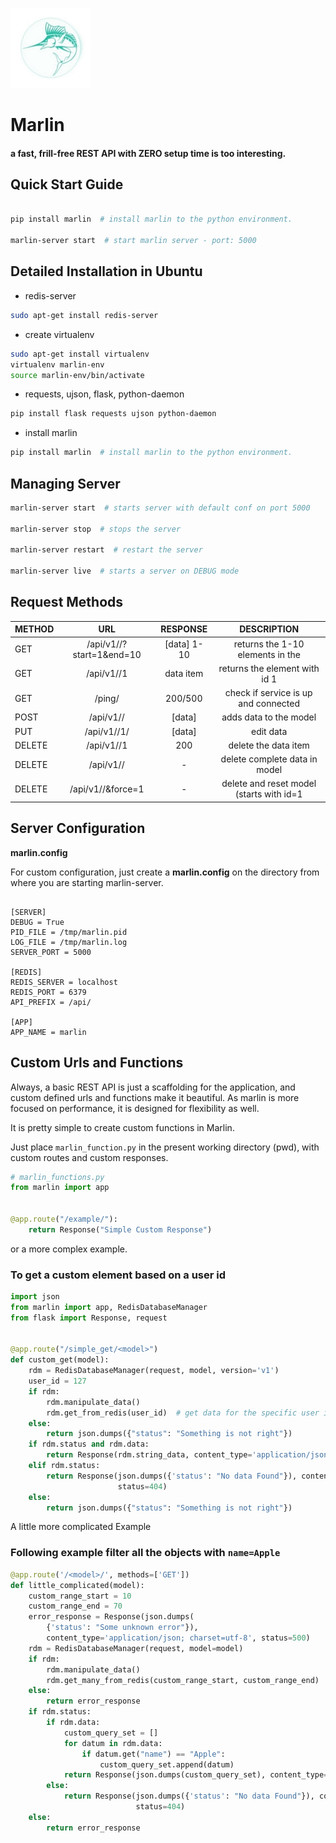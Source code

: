 ![Marlin](https://github.com/atmb4u/marlin/blob/master/marlin/static/marlin.jpg?raw=true)

Marlin
======

#### a fast, frill-free REST API with ZERO setup time is too interesting.

Quick Start Guide
-----------------

```bash

pip install marlin  # install marlin to the python environment.

marlin-server start  # start marlin server - port: 5000

```


Detailed Installation in Ubuntu
-------------------------------

* redis-server

```bash
sudo apt-get install redis-server
```
* create virtualenv

```bash
sudo apt-get install virtualenv
virtualenv marlin-env
source marlin-env/bin/activate
```

* requests, ujson, flask, python-daemon
```bash
pip install flask requests ujson python-daemon
```

* install marlin

```bash
pip install marlin  # install marlin to the python environment.

```


Managing Server
---------------

```bash
marlin-server start  # starts server with default conf on port 5000

marlin-server stop  # stops the server

marlin-server restart  # restart the server

marlin-server live  # starts a server on DEBUG mode
```

Request Methods
---------------


| METHOD        | URL                               | RESPONSE    |              DESCRIPTION                |
| ------------- |:--------------------------------: | :----------:| :--------------------------------------:|
| GET           | /api/v1/<model>/?start=1&end=10   |[data] 1-10  | returns the 1-10 elements in the <model>|
| GET           | /api/v1/<model>/1                 |  data item  |  returns the element with id 1          |
| GET           | /ping/                            |  200/500    |   check if service is up and connected  |
| POST          | /api/v1/<model>/                  |    [data]   |        adds data to the model           |
| PUT           | /api/v1/<model>/1/                |    [data]   |             edit data                   |
| DELETE        | /api/v1/<model>/1                 |    200      |         delete the data item            |
| DELETE        | /api/v1/<model>/                  |     -       |         delete complete data in model   |
| DELETE        | /api/v1/<model>/&force=1          |     -       | delete and reset model (starts with id=1|


Server Configuration
--------------------

__marlin.config__

For custom configuration, just create a __marlin.config__ on the directory from where you are starting marlin-server.

```

[SERVER]
DEBUG = True
PID_FILE = /tmp/marlin.pid
LOG_FILE = /tmp/marlin.log
SERVER_PORT = 5000

[REDIS]
REDIS_SERVER = localhost
REDIS_PORT = 6379
API_PREFIX = /api/

[APP]
APP_NAME = marlin
```

Custom Urls and Functions
----------------

Always, a basic REST API is just a scaffolding for the application, and custom defined urls and functions make it beautiful. As marlin is more focused on performance, it is designed for flexibility as well.

It is pretty simple to create custom functions in Marlin.

Just place ```marlin_function.py``` in the present working directory (pwd), with custom routes and custom responses.


```python
# marlin_functions.py
from marlin import app


@app.route("/example/"):
    return Response("Simple Custom Response")
```

or a more complex example.

### To get a custom element based on a user id

```python
import json
from marlin import app, RedisDatabaseManager
from flask import Response, request


@app.route("/simple_get/<model>")
def custom_get(model):
    rdm = RedisDatabaseManager(request, model, version='v1')
    user_id = 127
    if rdm:
        rdm.manipulate_data()
        rdm.get_from_redis(user_id)  # get data for the specific user id
    else:
        return json.dumps({"status": "Something is not right"})
    if rdm.status and rdm.data:
        return Response(rdm.string_data, content_type='application/json; charset=utf-8')
    elif rdm.status:
        return Response(json.dumps({'status': "No data Found"}), content_type='application/json; charset=utf-8',
                        status=404)
    else:
        return json.dumps({"status": "Something is not right"})
```


A little more complicated Example
### Following example filter all the objects with ```name=Apple```

```python
@app.route('/<model>/', methods=['GET'])
def little_complicated(model):
    custom_range_start = 10
    custom_range_end = 70
    error_response = Response(json.dumps(
        {'status': "Some unknown error"}),
        content_type='application/json; charset=utf-8', status=500)
    rdm = RedisDatabaseManager(request, model=model)
    if rdm:
        rdm.manipulate_data()
        rdm.get_many_from_redis(custom_range_start, custom_range_end)
    else:
        return error_response
    if rdm.status:
        if rdm.data:
            custom_query_set = []
            for datum in rdm.data:
                if datum.get("name") == "Apple":
                    custom_query_set.append(datum)
            return Response(json.dumps(custom_query_set), content_type='application/json; charset=utf-8')
        else:
            return Response(json.dumps({'status': "No data Found"}), content_type='application/json; charset=utf-8',
                            status=404)
    else:
        return error_response
```
